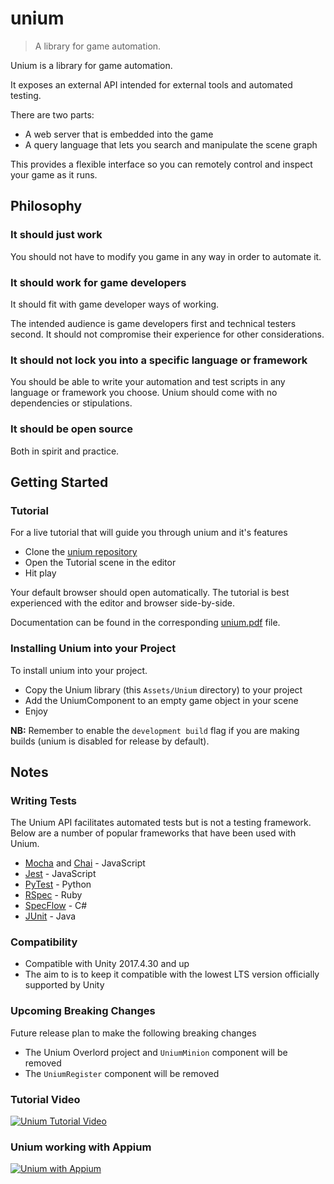 
# unium
> A library for game automation.

Unium is a library for game automation.

It exposes an external API intended for external tools and automated testing.

There are two parts:

* A web server that is embedded into the game
* A query language that lets you search and manipulate the scene graph

This provides a flexible interface so you can remotely control and inspect your game as it runs.

## Philosophy

### It should just work

You should not have to modify you game in any way in order to automate it.

### It should work for game developers

It should fit with game developer ways of working.

The intended audience is game developers first and technical testers second. It should not compromise their experience for other considerations.

### It should not lock you into a specific language or framework

You should be able to write your automation and test scripts in any language or framework you choose. Unium should come with no dependencies or stipulations.

### It should be open source

Both in spirit and practice.


## Getting Started

### Tutorial

For a live tutorial that will guide you through unium and it's features

* Clone the [unium repository](https://github.com/gwaredd/unium/)
* Open the Tutorial scene in the editor
* Hit play

Your default browser should open automatically. The tutorial is best experienced with the editor and browser side-by-side. 

Documentation can be found in the corresponding [unium.pdf](https://github.com/gwaredd/unium/blob/master/unium.pdf) file. 


### Installing Unium into your Project

To install unium into your project.

* Copy the Unium library (this `Assets/Unium` directory) to your project
* Add the UniumComponent to an empty game object in your scene
* Enjoy

**NB:** Remember to enable the `development build` flag if you are making builds (unium is disabled for release by default).

## Notes

### Writing Tests

The Unium API facilitates automated tests but is not a testing framework. Below are a number of popular frameworks that have been used with Unium.

* [Mocha](https://mochajs.org/) and [Chai](https://www.chaijs.com/) - JavaScript
* [Jest](https://jestjs.io/) - JavaScript
* [PyTest](https://pytest.org) - Python
* [RSpec](https://rspec.info/) - Ruby
* [SpecFlow](https://specflow.org/) - C#
* [JUnit](https://junit.org/) - Java

### Compatibility

* Compatible with Unity 2017.4.30 and up
* The aim to is to keep it compatible with the lowest LTS version officially supported by Unity

### Upcoming Breaking Changes

Future release plan to make the following breaking changes

* The Unium Overlord project and `UniumMinion` component will be removed
* The `UniumRegister` component will be removed


### Tutorial Video

[![Unium Tutorial Video](http://img.youtube.com/vi/7mTaPr2oaG4/0.jpg)](http://www.youtube.com/watch?v=7mTaPr2oaG4 "Unium Tutorial Video")

### Unium working with Appium
[![Unium with Appium](http://img.youtube.com/vi/UbPk2VljW78/0.jpg)](https://youtu.be/UbPk2VljW78 "Unium with Appium")

